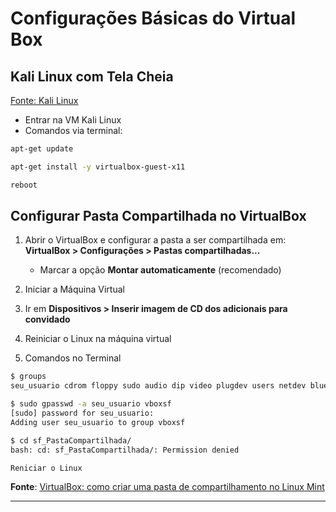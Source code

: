 # Configurações Básicas do Virtual Box

## Kali Linux com Tela Cheia

[Fonte: Kali Linux](https://www.kali.org/docs/virtualization/install-virtualbox-guest-additions/)  

- Entrar na VM Kali Linux  
- Comandos via terminal:  

```bash
apt-get update
```

```bash
apt-get install -y virtualbox-guest-x11
```

```bash
reboot
```

## Configurar Pasta Compartilhada no VirtualBox

1. Abrir o VirtualBox e configurar a pasta a ser compartilhada em:  
**VirtualBox > Configurações > Pastas compartilhadas...**
    - Marcar a opção **Montar automaticamente** (recomendado)

2. Iniciar a Máquina Virtual

3. Ir em **Dispositivos > Inserir imagem de CD dos adicionais para convidado**

4. Reiniciar o Linux na máquina virtual

5. Comandos no Terminal

```bash
$ groups
seu_usuario cdrom floppy sudo audio dip video plugdev users netdev bluetooth scanner

$ sudo gpasswd -a seu_usuario vboxsf
[sudo] password for seu_usuario: 
Adding user seu_usuario to group vboxsf

$ cd sf_PastaCompartilhada/
bash: cd: sf_PastaCompartilhada/: Permission denied

Reniciar o Linux
```

**Fonte**: [VirtualBox: como criar uma pasta de compartilhamento no Linux Mint](https://www.youtube.com/watch?v=U_ZI45Ui8Ok)

---
